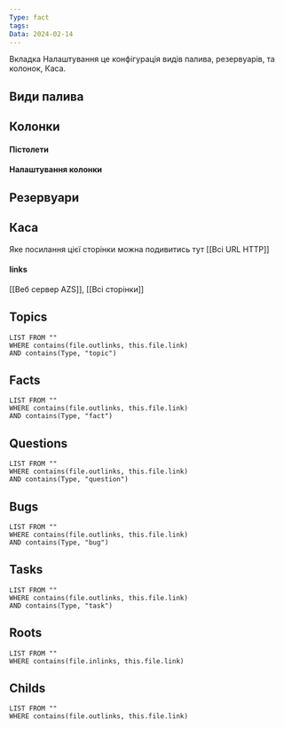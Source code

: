 ```yaml
---
Type: fact
tags: 
Data: 2024-02-14
---
```

Вкладка Налаштування це конфігурація видів палива, резервуарів, та колонок, Каса.

## Види палива


## Колонки

#### Пістолети 

#### Налаштування колонки


## Резервуари


## Каса




Яке посилання цієї сторінки можна подивитись тут [[Всі URL HTTP]]
#### links
[[Веб сервер AZS]], [[Всі сторінки]]
## Topics
```dataview
LIST FROM ""
WHERE contains(file.outlinks, this.file.link)
AND contains(Type, "topic")
```
## Facts
```dataview
LIST FROM ""
WHERE contains(file.outlinks, this.file.link)
AND contains(Type, "fact")
```
## Questions
```dataview
LIST FROM ""
WHERE contains(file.outlinks, this.file.link)
AND contains(Type, "question")
```
## Bugs
```dataview
LIST FROM ""
WHERE contains(file.outlinks, this.file.link)
AND contains(Type, "bug")
```
## Tasks
```dataview
LIST FROM ""
WHERE contains(file.outlinks, this.file.link)
AND contains(Type, "task")
```
## Roots
```dataview
LIST FROM ""
WHERE contains(file.inlinks, this.file.link)
```

## Childs
```dataview
LIST FROM ""
WHERE contains(file.outlinks, this.file.link)
```